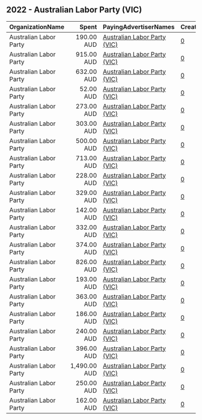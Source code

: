 ## 2022 - Australian Labor Party (VIC) 
|OrganizationName|Spent|PayingAdvertiserNames|CreativeUrls|Impressions|Genders|AgeBrackets|CountryCodes|BillingAddresses|CandidateBallotInformation|
|:---|---:|:---|:---|---:|:---|:---|:---|:---|:---|
|Australian Labor Party|190.00 AUD|[Australian Labor Party (VIC)](2022/Australian_Labor_Party_(VIC).md)|[0](https://www.snap.com/political-ads/asset/e6f15c83aeb23b5979b25856739096052d87efe716ddf8adc40c00ad92c3574c?mediaType=png)|12,871||18-26|australia|AU|Australian Labor Party VIC Branch|
|Australian Labor Party|915.00 AUD|[Australian Labor Party (VIC)](2022/Australian_Labor_Party_(VIC).md)|[0](https://www.snap.com/political-ads/asset/9f039518361b93c3928abe9573cebe0cd8a539260620f4df5af670af4ae43f96?mediaType=png)|35,765||18-26|australia|AU|Australian Labor Party VIC|
|Australian Labor Party|632.00 AUD|[Australian Labor Party (VIC)](2022/Australian_Labor_Party_(VIC).md)|[0](https://www.snap.com/political-ads/asset/0a79fac51e4dc60fe366dd9df3b4a928c68d35ac9441d1b80e3e6989f11f05b5?mediaType=png)|24,869||18-26|australia|AU|Australian Labor Party VIC|
|Australian Labor Party|52.00 AUD|[Australian Labor Party (VIC)](2022/Australian_Labor_Party_(VIC).md)|[0](https://www.snap.com/political-ads/asset/43eafb82faeb16b5b9d958a7c6be2a49cb8ca2f96ca86d0f2260c6bfe63502a7?mediaType=png)|2,512||18-26|australia|AU|Australian Labor Party VIC|
|Australian Labor Party|273.00 AUD|[Australian Labor Party (VIC)](2022/Australian_Labor_Party_(VIC).md)|[0](https://www.snap.com/political-ads/asset/cef792fe8ccf5c0301bb9854b6916e787bcf34bfb51e50753b98c5d3e2a10b69?mediaType=png)|140,934||25-|australia|AU|Australian Labor Party|
|Australian Labor Party|303.00 AUD|[Australian Labor Party (VIC)](2022/Australian_Labor_Party_(VIC).md)|[0](https://www.snap.com/political-ads/asset/eafa2c006fb07dab6ce76d0bf2907a007768740a2df49dcae10f8b80a73705d2?mediaType=png)|64,240||18-25|australia|AU|Australian Labor Party|
|Australian Labor Party|500.00 AUD|[Australian Labor Party (VIC)](2022/Australian_Labor_Party_(VIC).md)|[0](https://www.snap.com/political-ads/asset/0eb245b897a42bb1b4553b428f023f944ae4892b01cba61e959e82e380db9509?mediaType=png)|69,144||18-25|australia|AU|Australian Labor Party VIC|
|Australian Labor Party|713.00 AUD|[Australian Labor Party (VIC)](2022/Australian_Labor_Party_(VIC).md)|[0](https://www.snap.com/political-ads/asset/a304ebb3db1215583778e8013174dd3882e3b54cb4c18e972ef134ad0f6d979b?mediaType=png)|29,243||18-26|australia|AU|Australian Labor Party VIC|
|Australian Labor Party|228.00 AUD|[Australian Labor Party (VIC)](2022/Australian_Labor_Party_(VIC).md)|[0](https://www.snap.com/political-ads/asset/a3140b3b8c706c6a0926da9571763863dc05abff8024f30218d83b26a937128b?mediaType=png)|15,640||18-26|australia|AU|Australian Labor Party VIC Branch|
|Australian Labor Party|329.00 AUD|[Australian Labor Party (VIC)](2022/Australian_Labor_Party_(VIC).md)|[0](https://www.snap.com/political-ads/asset/9aecd8ff97a498e8c5db41f89321abc8d44ba241abb032dbee0c9b760d1bee7f?mediaType=png)|170,377||25-|australia|AU|Australian Labor Party|
|Australian Labor Party|142.00 AUD|[Australian Labor Party (VIC)](2022/Australian_Labor_Party_(VIC).md)|[0](https://www.snap.com/political-ads/asset/b0b7739afee7246732535a6a4f6fbaaa3f3f6895639215cc90d87a8792aae30b?mediaType=png)|8,694||18-26|australia|AU|Australian Labor Party VIC Branch|
|Australian Labor Party|332.00 AUD|[Australian Labor Party (VIC)](2022/Australian_Labor_Party_(VIC).md)|[0](https://www.snap.com/political-ads/asset/00e8ae881387bd86601e95b08b23ca7da15b40a48d848cc3ac45674b48fef5e4?mediaType=png)|69,363||18-25|australia|AU|Australian Labor Party|
|Australian Labor Party|374.00 AUD|[Australian Labor Party (VIC)](2022/Australian_Labor_Party_(VIC).md)|[0](https://www.snap.com/political-ads/asset/f59f26dfba600c19cbe4864b8335606c1002313e081574ac5f91e7c2155323d2?mediaType=png)|15,860||18-26|australia|AU|Australian Labor Party VIC|
|Australian Labor Party|826.00 AUD|[Australian Labor Party (VIC)](2022/Australian_Labor_Party_(VIC).md)|[0](https://www.snap.com/political-ads/asset/f59f26dfba600c19cbe4864b8335606c1002313e081574ac5f91e7c2155323d2?mediaType=png)|54,669||18-26|australia|AU|Australian Labor Party VIC Branch|
|Australian Labor Party|193.00 AUD|[Australian Labor Party (VIC)](2022/Australian_Labor_Party_(VIC).md)|[0](https://www.snap.com/political-ads/asset/43eafb82faeb16b5b9d958a7c6be2a49cb8ca2f96ca86d0f2260c6bfe63502a7?mediaType=png)|12,140||18-26|australia|AU|Australian Labor Party VIC Branch|
|Australian Labor Party|363.00 AUD|[Australian Labor Party (VIC)](2022/Australian_Labor_Party_(VIC).md)|[0](https://www.snap.com/political-ads/asset/24c77f8f757177c45aa5420071ccac19cb7ef7735de5fc74927722d1781b5055?mediaType=png)|80,302||18-25|australia|AU|Australian Labor Party|
|Australian Labor Party|186.00 AUD|[Australian Labor Party (VIC)](2022/Australian_Labor_Party_(VIC).md)|[0](https://www.snap.com/political-ads/asset/0a79fac51e4dc60fe366dd9df3b4a928c68d35ac9441d1b80e3e6989f11f05b5?mediaType=png)|12,870||18-26|australia|AU|Australian Labor Party VIC Branch|
|Australian Labor Party|240.00 AUD|[Australian Labor Party (VIC)](2022/Australian_Labor_Party_(VIC).md)|[0](https://www.snap.com/political-ads/asset/e06b811f80efdb8ff785beb2d5e9fcf795dac74725d2bbc2e07d6f08588f1f02?mediaType=png)|14,581||18-26|australia|AU|Australian Labor Party VIC Branch|
|Australian Labor Party|396.00 AUD|[Australian Labor Party (VIC)](2022/Australian_Labor_Party_(VIC).md)|[0](https://www.snap.com/political-ads/asset/aa5ae4d5beb1517a42f3bd5770b62220d25eb6e2e555d0cc757a08ac2e4350a1?mediaType=png)|248,622||25-|australia|AU|Australian Labor Party|
|Australian Labor Party|1,490.00 AUD|[Australian Labor Party (VIC)](2022/Australian_Labor_Party_(VIC).md)|[0](https://www.snap.com/political-ads/asset/7323cf30b4a442d6890b23f89979de6a08aa3fa118ebe1a76dc9ac6a5b12dded?mediaType=png)|87,632||18-26|australia|AU|Australian Labor Party VIC Branch|
|Australian Labor Party|250.00 AUD|[Australian Labor Party (VIC)](2022/Australian_Labor_Party_(VIC).md)|[0](https://www.snap.com/political-ads/asset/9f039518361b93c3928abe9573cebe0cd8a539260620f4df5af670af4ae43f96?mediaType=png)|14,305||18-26|australia|AU|Australian Labor Party VIC Branch|
|Australian Labor Party|162.00 AUD|[Australian Labor Party (VIC)](2022/Australian_Labor_Party_(VIC).md)|[0](https://www.snap.com/political-ads/asset/a3140b3b8c706c6a0926da9571763863dc05abff8024f30218d83b26a937128b?mediaType=png)|7,870||18-26|australia|AU|Australian Labor Party VIC|
